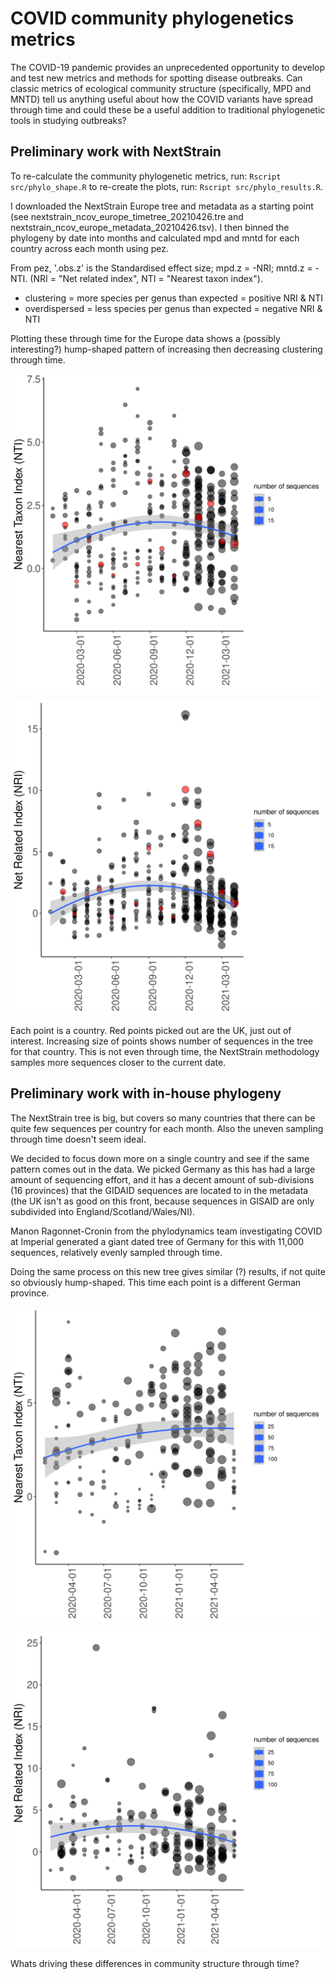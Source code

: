 #  COVID community phylogenetics metrics

The COVID-19 pandemic provides an unprecedented opportunity to develop and test new metrics and methods for spotting disease outbreaks. Can classic metrics of ecological community structure (specifically, MPD and MNTD) tell us anything useful about how the COVID variants have spread through time and could these be a useful addition to traditional phylogenetic tools in studying outbreaks? 

## Preliminary work with NextStrain

To re-calculate the community phylogenetic metrics, run: ```Rscript src/phylo_shape.R``` to re-create the plots, run: ```Rscript src/phylo_results.R```.

I downloaded the NextStrain Europe tree and metadata as a starting point (see nextstrain_ncov_europe_timetree_20210426.tre and nextstrain_ncov_europe_metadata_20210426.tsv). I then binned the phylogeny by date into months and calculated mpd and mntd for each country across each month using pez. 

From pez, '.obs.z' is the Standardised effect size; mpd.z = -NRI; mntd.z = -NTI. (NRI = "Net related index", NTI = "Nearest taxon index").

 * clustering = more species per genus than expected = positive NRI & NTI
 * overdispersed = less species per genus than expected = negative NRI & NTI

Plotting these through time for the Europe data shows a (possibly interesting?) hump-shaped pattern of increasing then decreasing clustering through time.

![](results/europe_mntd_z.svg)

![](results/europe_mpd_z.svg)

Each point is a country. Red points picked out are the UK, just out of interest. Increasing size of points shows number of sequences in the tree for that country. This is not even through time, the NextStrain methodology samples more sequences closer to the current date.

## Preliminary work with in-house phylogeny

The NextStrain tree is big, but covers so many countries that there can be quite few sequences per country for each month. Also the uneven sampling through time doesn't seem ideal.

We decided to focus down more on a single country and see if the same pattern comes out in the data. We picked Germany as this has had a large amount of sequencing effort, and it has a decent amount of sub-divisions (16 provinces) that the GIDAID sequences are located to in the metadata (the UK isn't as good on this front, because sequences in GISAID are only subdivided into England/Scotland/Wales/NI). 

Manon Ragonnet-Cronin from the phylodynamics team investigating COVID at Imperial generated a giant dated tree of Germany for this with 11,000 sequences, relatively evenly sampled through time.

Doing the same process on this new tree gives similar (?) results, if not quite so obviously hump-shaped. This time each point is a different German province.

![](results/ger_mntd_z.svg)

![](results/ger_mpd_z.svg)

Whats driving these differences in community structure through time?